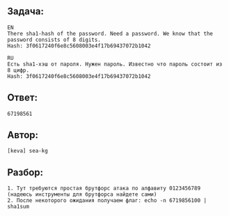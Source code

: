 ## Задача: 
    EN
    There sha1-hash of the password. Need a password. We know that the password consists of 8 digits.
    Hash: 3f0617240f6e8c5608003e4f17b69437072b1042

    RU
    Есть sha1-хэш от пароля. Нужен пароль. Известно что пароль состоит из 8 цифр.
    Hash: 3f0617240f6e8c5608003e4f17b69437072b1042

## Ответ:
    67198561

## Автор: 
    [keva] sea-kg

## Разбор:
    1. Тут требуются простая брутфорс атака по алфавиту 0123456789 (надеюсь инструменты для брутфорса найдете сами)
    2. После некоторого ожидания получаем флаг: echo -n 6719856100 | sha1sum
